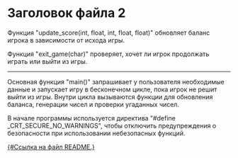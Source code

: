 # Заголовок файла 2

Функция "update_score(int, float, int, float, float)" обновляет баланс игрока в зависимости от исхода игры.

Функция "exit_game(char)" проверяет, хочет ли игрок продолжать играть или выйти из игры.

***

Основная функция "main()" запрашивает у пользователя необходимые данные и запускает игру в бесконечном цикле, пока игрок не решит выйти из игры. Внутри цикла вызываются функции для обновления баланса, генерации чисел и проверки угаданных чисел.

В начале программы используется директива "#define _CRT_SECURE_NO_WARNINGS", чтобы отключить предупреждения о безопасности при использовании небезопасных функций.

[{#Ссылка на файл README.}](./README.md)
